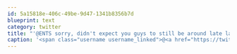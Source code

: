 ```yaml
---
id: 5a15818e-406c-49be-9d47-1341b8356b7d
blueprint: text
category: twitter
title: "'@ENTS sorry, didn't expect you guys to still be around late last night. I'll be at TED until 6 or so today"
caption: '<span class="username username_linked">@<a href="https://twitter.com/ENTS" title="ENTS">ENTS</a></span> sorry, didn''t expect you guys to still be around late last night. I''ll be at TED until 6 or so today'
---
```

